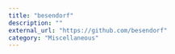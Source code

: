 ```yaml
---
title: "besendorf"
description: ""
external_url: "https://github.com/besendorf"
category: "Miscellaneous"
---
```

